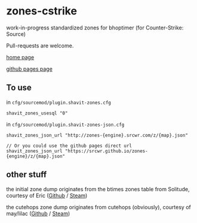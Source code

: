 # zones-cstrike
work-in-progress standardized zones for bhoptimer (for Counter-Strike: Source)

Pull-requests are welcome.

[home page](https://github.com/srcwr/zones-cstrike)

[github pages page](https://srcwr.github.io/zones-cstrike/)

## To use
in `cfg/sourcemod/plugin.shavit-zones.cfg`
```
shavit_zones_usesql "0"
```
in `cfg/sourcemod/plugin.shavit-zones-json.cfg`
```
shavit_zones_json_url "http://zones-{engine}.srcwr.com/z/{map}.json"

// Or you could use the github pages direct url
shavit_zones_json_url "https://srcwr.github.io/zones-{engine}/z/{map}.json"
```

## other stuff
the initial zone dump originates from the btimes zones table from Solitude, courtesy of Eric ([Github]( https://github.com/ecsr) / [Steam](https://steamcommunity.com/id/-eric))

the cutehops zone dump originates from cutehops (obviously), courtesy of may/lilac ([Github](https://github.com/lilac1337) / [Steam](https://steamcommunity.com/profiles/76561198955846348))
